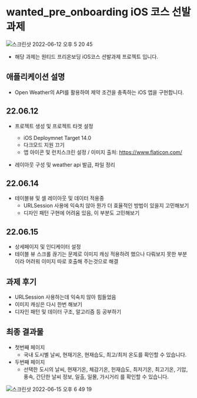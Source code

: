 
# wanted_pre_onboarding iOS 코스 선발과제
![스크린샷 2022-06-12 오후 5 20 45](https://user-images.githubusercontent.com/95316662/173225136-5c6c3940-ab88-4480-8efb-ae8231a98c9f.png)
* 해당 과제는 원티드 프리온보딩 iOS코스 션발과제 프로젝트 입니다.

## 애플리케이션 설명
* Open Weather의 API를 활용하여 제약 조건을 충족하는 iOS 앱을 구현합니다.

## 22.06.12
* 프로젝트 생성 및 프로젝트 타겟 설정
  * iOS Deploymnet Target 14.0
  * 다크모드 지원 끄기
  * 앱 아이콘 및 런치스크린 설정 / 이미지 출처: https://www.flaticon.com/

* 레이아웃 구성 및 weather api 발급, 파일 정리

## 22.06.14
* 테이블뷰 및 셀 레이아웃 및 데이터 적용중
  * URLSession 사용에 익숙치 않아 뭔가 더 효율적인 방법이 있을지 고민해보기
  * 디자인 패턴 구현에 어려움 있음, 이 부분도 고민해보기 

## 22.06.15
* 상세페이지 및 인디케이터 설정
* 테이블 뷰 스크롤 끊기는 문제로 이미지 캐싱 적용하려 했으나 다뤄보지 못한 부분이라 어려워 이미지 따로 호출해 주는것으로 해결

## 과제 후기
* URLSession 사용하는데 익숙치 않아 힘들었음
* 이미지 캐싱은 다시 한번 해보기
* 디자인 패턴 및 데이터 구조, 알고리즘 등 공부하기

## 최종 결과물
* 첫번째 페이지
  * 국내 도시별 날씨, 현재기온, 현재습도, 최고/최저 온도를 확인할 수 있습니다.
* 두번째 페이지
  * 선택한 도시의 날씨, 현재기온, 체감기온, 헌재습도, 최저기온, 최고기온, 기압, 풍속, 간단한 날씨 정보, 일출, 일몰, 가시거리 를 확인할 수 있습니다.

![스크린샷 2022-06-15 오후 6 49 19](https://user-images.githubusercontent.com/95316662/173798696-b996d22b-9608-436d-a302-e4c72f6b9153.png)

